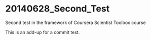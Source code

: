20140628_Second_Test
====================

Second test in the framework of Coursera Scientist Toolbox course

This is an add-up for a commit test.
